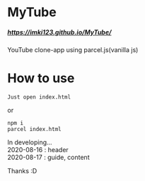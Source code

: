 # MyTube 
##### https://imki123.github.io/MyTube/
YouTube clone-app using parcel.js(vanilla js)  

# How to use
```
Just open index.html
```

or  
```
npm i  
parcel index.html
```  

In developing...   
2020-08-16 : header  
2020-08-17 : guide, content  

Thanks :D
